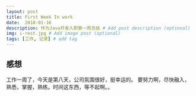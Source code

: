 ```yaml
---
layout: post
title: First Week In work
date:  2018-01-16
description: 作为Java开发入职第一周总结 # Add post description (optional)
img: i-rest.jpg # Add image post (optional)
tags: [工作, 记录] # add tag
---
```

## 感想

工作一周了，今天是第八天，公司氛围很好，挺幸运的。
要努力啊，尽快融入，熟悉，掌握，熟练。时间这东西，等不起啊。。